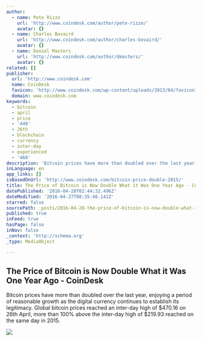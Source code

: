 ```yaml
---
author:
  - name: Pete Rizzo
    url: 'http://www.coindesk.com/author/pete-rizzo/'
    avatar: {}
  - name: Charles Bovaird
    url: 'http://www.coindesk.com/author/charles-bovaird/'
    avatar: {}
  - name: Daniel Masters
    url: 'http://www.coindesk.com/author/dmasters/'
    avatar: {}
related: []
publisher:
  url: 'http://www.coindesk.com'
  name: CoinDesk
  favicon: 'http://www.coindesk.com/wp-content/uploads/2013/04/favicon1.ico?1fee9b'
  domain: www.coindesk.com
keywords:
  - bitcoin
  - april
  - price
  - '440'
  - 26th
  - blockchain
  - currency
  - inter-day
  - experienced
  - '460'
description: 'Bitcoin prices have more than doubled over the last year, enjoying a period of reasonable growth as the digital currency continues to establish its legitimacy. Global bitcoin prices reached an inter-day high of $470.16 on 26th April, more than 100% above the inter-day high of $219.93 reached on the same day in 2015.'
inLanguage: en
app_links: []
isBasedOnUrl: 'http://www.coindesk.com/bitcoin-price-double-2015/'
title: The Price of Bitcoin is Now Double What it Was One Year Ago - CoinDesk
datePublished: '2016-04-28T02:44:32.496Z'
dateModified: '2016-04-27T08:35:46.141Z'
starred: false
sourcePath: _posts/2016-04-28-the-price-of-bitcoin-is-now-double-what-it-was-one-year-ago.md
published: true
inFeed: true
hasPage: false
inNav: false
_context: 'http://schema.org'
_type: MediaObject

---
```

<article style=""><h1>The Price of Bitcoin is Now Double What it Was One Year Ago - CoinDesk</h1><p>Bitcoin prices have more than doubled over the last year, enjoying a period of reasonable growth as the digital currency continues to establish its legitimacy. Global bitcoin prices reached an inter-day high of $470.16 on 26th April, more than 100% above the inter-day high of $219.93 reached on the same day in 2015.</p><img src="http://media.coindesk.com/2016/04/Screen-Shot-2016-04-26-at-10.07.26-PM.png" /></article>
